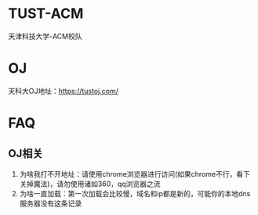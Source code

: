 # TUST-ACM
天津科技大学-ACM校队
# OJ
天科大OJ地址：https://tustoj.com/
# FAQ
## OJ相关
1. 为啥我打不开地址：请使用chrome浏览器进行访问(如果chrome不行，看下关掉魔法)，请勿使用诸如360，qq浏览器之流
2. 为啥一直加载：第一次加载会比较慢，域名和ip都是新的，可能你的本地dns服务器没有这条记录
   
